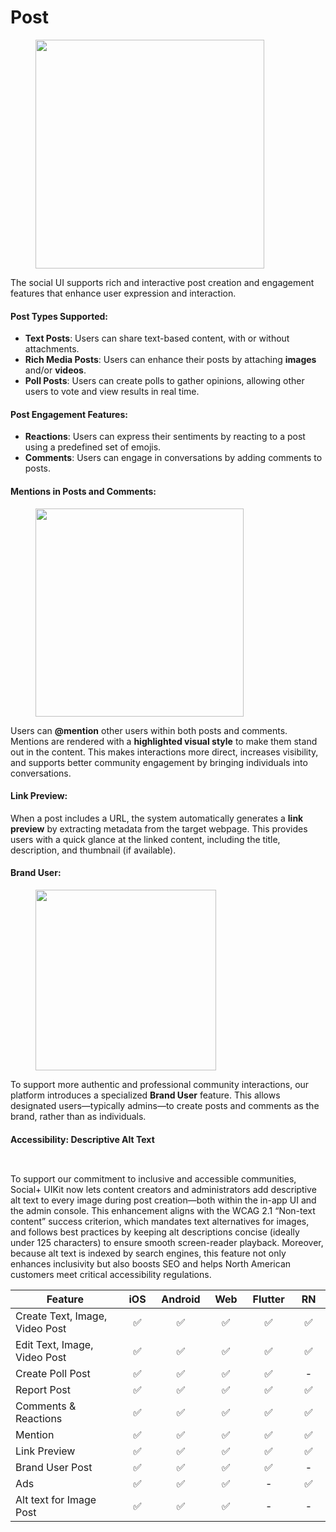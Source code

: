 # Post

<figure><img src="../../../../.gitbook/assets/Screenshot 2024-07-16 at 2.41.41 PM.png" alt="" width="366"><figcaption></figcaption></figure>

The social UI supports rich and interactive post creation and engagement features that enhance user expression and interaction.

#### **Post Types Supported:**

* **Text Posts**: Users can share text-based content, with or without attachments.
* **Rich Media Posts**: Users can enhance their posts by attaching **images** and/or **videos**.
* **Poll Posts**: Users can create polls to gather opinions, allowing other users to vote and view results in real time.

#### **Post Engagement Features:**

* **Reactions**: Users can express their sentiments by reacting to a post using a predefined set of emojis.
* **Comments**: Users can engage in conversations by adding comments to posts.

#### **Mentions in Posts and Comments:**&#x20;

<figure><img src="../../../../.gitbook/assets/Screenshot 2568-04-04 at 18.13.13.png" alt="" width="333"><figcaption></figcaption></figure>

Users can **@mention** other users within both posts and comments. Mentions are rendered with a **highlighted visual style** to make them stand out in the content. This makes interactions more direct, increases visibility, and supports better community engagement by bringing individuals into conversations.

#### **Link Preview:**

When a post includes a URL, the system automatically generates a **link preview** by extracting metadata from the target webpage. This provides users with a quick glance at the linked content, including the title, description, and thumbnail (if available).

#### **Brand User:**

<figure><img src="../../../../.gitbook/assets/Screenshot 2568-04-04 at 18.10.54.png" alt="" width="289"><figcaption></figcaption></figure>

To support more authentic and professional community interactions, our platform introduces a specialized **Brand User** feature. This allows designated users—typically  admins—to create posts and comments as the brand, rather than as individuals.



#### Accessibility: Descriptive Alt Text

<div><figure><img src="../../../../.gitbook/assets/Uploaded - 1.png" alt=""><figcaption></figcaption></figure> <figure><img src="../../../../.gitbook/assets/Alt text - Typing.png" alt=""><figcaption></figcaption></figure></div>

To support our commitment to inclusive and accessible communities, Social+ UIKit now lets content creators and administrators add descriptive alt text to every image during post creation—both within the in-app UI and the admin console. This enhancement aligns with the WCAG 2.1 “Non-text content” success criterion, which mandates text alternatives for images, and follows best practices by keeping alt descriptions concise (ideally under 125 characters) to ensure smooth screen-reader playback. Moreover, because alt text is indexed by search engines, this feature not only enhances inclusivity but also boosts SEO and helps North American customers meet critical accessibility regulations.



<table><thead><tr><th width="350.4453125">Feature</th><th width="75.02734375" align="center">iOS</th><th width="75.05078125" align="center">Android</th><th width="74.63671875" align="center">Web</th><th width="74.90625" align="center">Flutter</th><th width="75.578125" align="center">RN</th></tr></thead><tbody><tr><td>Create Text, Image, Video Post</td><td align="center">✅</td><td align="center">✅</td><td align="center">✅</td><td align="center">✅</td><td align="center">✅</td></tr><tr><td>Edit Text, Image, Video Post</td><td align="center">✅</td><td align="center">✅</td><td align="center">✅</td><td align="center">✅</td><td align="center">✅</td></tr><tr><td>Create Poll Post</td><td align="center">✅</td><td align="center">✅</td><td align="center">✅</td><td align="center">✅</td><td align="center">-</td></tr><tr><td>Report Post</td><td align="center">✅</td><td align="center">✅</td><td align="center">✅</td><td align="center">✅</td><td align="center">✅</td></tr><tr><td>Comments &#x26; Reactions</td><td align="center">✅</td><td align="center">✅</td><td align="center">✅</td><td align="center">✅</td><td align="center">✅</td></tr><tr><td>Mention</td><td align="center">✅</td><td align="center">✅</td><td align="center">✅</td><td align="center">✅</td><td align="center">✅</td></tr><tr><td>Link Preview</td><td align="center">✅</td><td align="center">✅</td><td align="center">✅</td><td align="center">✅</td><td align="center">✅</td></tr><tr><td>Brand User Post</td><td align="center">✅</td><td align="center">✅</td><td align="center">✅</td><td align="center">✅</td><td align="center">-</td></tr><tr><td>Ads</td><td align="center">✅</td><td align="center">✅</td><td align="center">✅</td><td align="center">-</td><td align="center">✅</td></tr><tr><td>Alt text for Image Post</td><td align="center">✅</td><td align="center">✅</td><td align="center">✅</td><td align="center">-</td><td align="center">-</td></tr></tbody></table>
